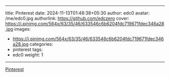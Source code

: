 
---
title: Pinterest
date: 2024-11-13T01:48:38+05:30
author: edc0
avatar: /me/edc0.jpg
authorlink: https://github.com/edczero
cover: https://i.pinimg.com/564x/63/35/46/633546c6b6204fdc719671fdec346a28.jpg
images:
   - https://i.pinimg.com/564x/63/35/46/633546c6b6204fdc719671fdec346a28.jpg
categories:
  - pinterest
tags:
  - edc0
weight: 1
---

<!--more-->

[Pinterest](https://in.pinterest.com/pin/91901648639894255/)

	